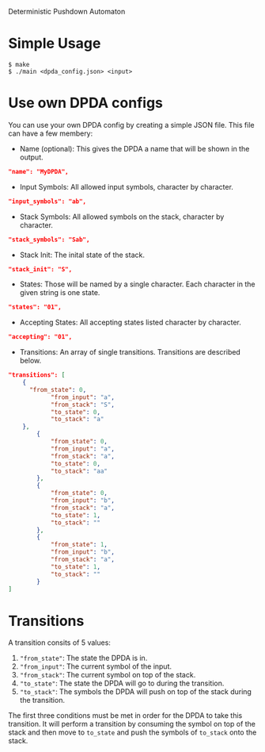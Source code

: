 Deterministic Pushdown Automaton

# Simple Usage
```
$ make
$ ./main <dpda_config.json> <input>
```

# Use own DPDA configs
You can use your own DPDA config by creating a simple JSON file. This file can have a few membery:

- Name (optional): This gives the DPDA a name that will be shown in the output.
```json
"name": "MyDPDA",
```
- Input Symbols: All allowed input symbols, character by character.
```json
"input_symbols": "ab",
```
- Stack Symbols: All allowed symbols on the stack, character by character.
```json
"stack_symbols": "Sab",
```
- Stack Init: The inital state of the stack.
```json
"stack_init": "S",
```
- States: Those will be named by a single character. Each character in the given string is one state.
```json
"states": "01",
```
- Accepting States: All accepting states listed character by character.
```json
"accepting": "01",
```
- Transitions: An array of single transitions. Transitions are described below.
```json
"transitions": [
    {
      "from_state": 0,
			"from_input": "a",
			"from_stack": "S",
			"to_state": 0,
			"to_stack": "a"
    },
		{
			"from_state": 0,
			"from_input": "a",
			"from_stack": "a",
			"to_state": 0,
			"to_stack": "aa"
		},
		{
			"from_state": 0,
			"from_input": "b",
			"from_stack": "a",
			"to_state": 1,
			"to_stack": ""
		},
		{
			"from_state": 1,
			"from_input": "b",
			"from_stack": "a",
			"to_state": 1,
			"to_stack": ""
		}
]
```

# Transitions
A transition consits of 5 values:

1. `"from_state"`: The state the DPDA is in.
2. `"from_input"`: The current symbol of the input.
3. `"from_stack"`: The current symbol on top of the stack.
4. `"to_state"`: The state the DPDA will go to during the transition.
5. `"to_stack"`: The symbols the DPDA will push on top of the stack during the transition.

The first three conditions must be met in order for the DPDA to take this transition.
It will perform a transition by consuming the symbol on top of the stack and then move to `to_state` and push the symbols of
`to_stack` onto the stack.
